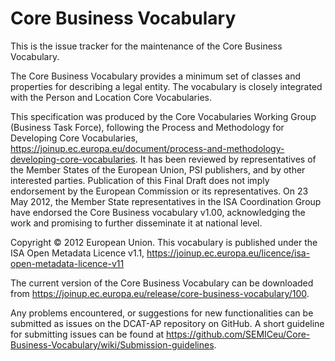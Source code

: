 # Core Business Vocabulary

This is the issue tracker for the maintenance of the Core Business Vocabulary.

The Core Business Vocabulary provides a minimum set of classes and properties for describing a legal entity. The vocabulary is closely integrated with the Person and Location Core Vocabularies.

This specification was produced by the Core Vocabularies Working Group (Business Task Force), following the Process and Methodology for Developing Core Vocabularies, https://joinup.ec.europa.eu/document/process-and-methodology-developing-core-vocabularies. It has been reviewed by representatives of the Member States of the European Union, PSI publishers, and by other interested parties. Publication of this Final Draft does not imply endorsement by the European Commission or its representatives. On 23 May 2012, the Member State representatives in the ISA Coordination Group have endorsed the Core Business vocabulary v1.00, acknowledging the work and promising to further disseminate it at national level. 

Copyright © 2012 European Union. This vocabulary is published under the ISA Open Metadata Licence v1.1, https://joinup.ec.europa.eu/licence/isa-open-metadata-licence-v11

The current version of the Core Business Vocabulary can be downloaded from https://joinup.ec.europa.eu/release/core-business-vocabulary/100.

Any problems encountered, or suggestions for new functionalities can be submitted as issues on the DCAT-AP repository on GitHub. A short guideline for submitting issues can be found at https://github.com/SEMICeu/Core-Business-Vocabulary/wiki/Submission-guidelines.
